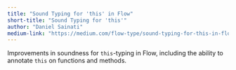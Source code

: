 ```yaml
---
title: "Sound Typing for 'this' in Flow"
short-title: "Sound Typing for 'this'"
author: "Daniel Sainati"
medium-link: "https://medium.com/flow-type/sound-typing-for-this-in-flow-d62db2af969e"
---
```

Improvements in soundness for `this`-typing in Flow, including the ability to annotate `this` on functions and methods.
